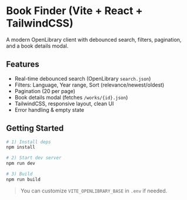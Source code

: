 # Book Finder (Vite + React + TailwindCSS)

A modern OpenLibrary client with debounced search, filters, pagination, and a book details modal.

## Features
- Real-time debounced search (OpenLibrary `search.json`)
- Filters: Language, Year range, Sort (relevance/newest/oldest)
- Pagination (20 per page)
- Book details modal (fetches `/works/{id}.json`)
- TailwindCSS, responsive layout, clean UI
- Error handling & empty state

## Getting Started

```bash
# 1) Install deps
npm install

# 2) Start dev server
npm run dev

# 3) Build
npm run build
```

> You can customize `VITE_OPENLIBRARY_BASE` in `.env` if needed.
